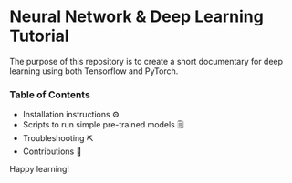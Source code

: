 # Neural Network & Deep Learning Tutorial
The purpose of this repository is to create a short documentary for deep learning using both Tensorflow and PyTorch. 

### Table of Contents
- Installation instructions ⚙️
- Scripts to run simple pre-trained models 🗒️
- Troubleshooting ⛏️
- Contributions 🤝

Happy learning!
